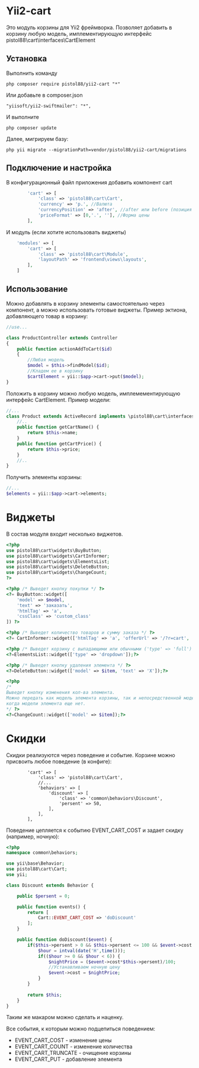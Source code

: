 Yii2-cart
==========
Это модуль корзины для Yii2 фреймворка. Позволяет добавить в корзину любую модель, имплементирующую интерфейс pistol88\cart\interfaces\CartElement

Установка
---------------------------------
Выполнить команду

```
php composer require pistol88/yii2-cart "*"
```

Или добавьте в composer.json

```
"yiisoft/yii2-swiftmailer": "*",
```

И выполните

```
php composer update
```

Далее, мигрируем базу:

```
php yii migrate --migrationPath=vendor/pistol88/yii2-cart/migrations
```

Подключение и настройка
---------------------------------
В конфигурационный файл приложения добавить компонент cart
```php
        'cart' => [
            'class' => 'pistol88\cart\Cart',
            'currency' => 'р.', //Валюта
            'currencyPosition' => 'after', //after или before (позиция значка валюты относительно цены)
            'priceFormat' => [0,'.', ''], //Форма цены
        ],
```

И модуль (если хотите использовать виджеты)

```php
    'modules' => [
        'cart' => [
            'class' => 'pistol88\cart\Module',
            'layoutPath' => 'frontend\views\layouts',
        ],
    ]
```

Использование
---------------------------------
Можно добавлять в корзину элементы самостоятельно через компонент, а можно использовать готовые виджеты.
Пример эктиона, добавляющего товар в корзину:

```php
//use...

class ProductController extends Controller
{
    public function actionAddToCart($id)
    {
        //Любая модель
        $model = $this->findModel($id);
        //Кладем ее в корзину
        $cartElement = yii::$app->cart->put($model);
}
```

Положить в корзину можно любую модель, имплемементирующую интерфейс CartElement. Пример модели:

```php
//...
class Product extends ActiveRecord implements \pistol88\cart\interfaces\CartElement {
    //..
    public function getCartName() {
        return $this->name;
    }
    public function getCartPrice() {
        return $this->price;
    }
    //..
}
```

Получить элементы корзины:
```php
//...
$elements = yii::$app->cart->elements;
```

Виджеты
==========
В состав модуля входит несколько виджетов.

```php
<?php
use pistol88\cart\widgets\BuyButton;
use pistol88\cart\widgets\CartInformer;
use pistol88\cart\widgets\ElementsList;
use pistol88\cart\widgets\DeleteButton;
use pistol88\cart\widgets\ChangeCount;
?>

<?php /* Выведет кнопку покупки */ ?>
<?= BuyButton::widget([
	'model' => $model,
	'text' => 'заказать',
	'htmlTag' => 'a',
	'cssClass' => 'custom_class'
]) ?>

<?php /* Выведет количество товаров и сумму заказа */ ?>
<?= CartInformer::widget(['htmlTag' => 'a', 'offerUrl' => '/?r=cart', 'text' => '{c} на {p}']); ?>

<?php /* Выведет корзину с выпадающими или обычными ('type' => 'full') элементами списка */ ?>
<?=ElementsList::widget(['type' => 'dropdown']);?>

<?php /* Выведет кнопку удаления элемента */ ?>
<?=DeleteButton::widget(['model' => $item, 'text' => 'X']);?>

<?php
/*
Выведет кнопку изменения кол-ва элемента.
Можно передать как модель элемента корзины, так и непосредственной модели продукта,
когда модели элемента еще нет.
*/ ?>
<?=ChangeCount::widget(['model' => $item]);?>
```

Скидки
==========
Скидки реализуются через поведение и событие. Корзине можно присвоить любое поведение (в конфиге):
```
        'cart' => [
            'class' => 'pistol88\cart\Cart',
            //...
            'behaviors' => [
                'discount' => [
                    'class' => 'common\behaviors\Discount',
                    'persent' => 50,
                ],
            ],
        ],
```

Поведение цепляется к событию EVENT_CART_COST и задает скидку (например, ночную):

```php
<?php
namespace common\behaviors;

use yii\base\Behavior;
use pistol88\cart\Cart;
use yii;

class Discount extends Behavior {

    public $persent = 0;

    public function events() {
        return [
            Cart::EVENT_CART_COST => 'doDiscount'
        ];
    }

    public function doDiscount($event) {
        if($this->persent > 0 && $this->persent <= 100 && $event->cost > 0) {
            $hour = intval(date('H',time()));
            if(($hour >= 0 && $hour < 6)) {
                $nightPrice = ($event->cost*$this->persent)/100;
                //Устанавливаем ночную цену
                $event->cost = $nightPrice;
            }
        }
        
        return $this;
    }
}

```

Таким же макаром можно сделать и наценку.

Все события, к которым можно подцепиться поведением:

 * EVENT_CART_COST - изменение цены
 * EVENT_CART_COUNT - изменение количества
 * EVENT_CART_TRUNCATE - очищение корзины
 * EVENT_CART_PUT - добавление элемента